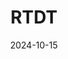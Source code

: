 ---  
layout: startup_page  
title: "RTDT"  
id: "rtdt.ai"  
permalink: "/rtdtrtdt.ai10152024/"  
website: "https://rtdt.ai/"  
funding_round: ""  
funding_amount: "CHF150K"  
investors: "Venture Kick"  
about: "RTDT provides a hardware-software solution, Aerosense, that gathers aerodynamic, acoustic, and structural data from turbine blades to improve wind turbine performance. This data is analyzed using advanced methods to provide comprehensive assessments, enabling better control, design, and maintenance. The ultimate goal is to boost the performance and profitability of wind turbines."  
markets: "Renewable Energy, Wind Energy, Sensors, Test and Measurement"  
hq: "Zurich, Zurich, Switzerland"  
founded_year: "2022"  
linkedin: "https://www.linkedin.com/company/rtdt-laboratories-ag/?viewAsMember=true"  
twitter: ""  
instagram: ""  
facebook: ""  
crunchbase: "https://www.crunchbase.com/organization/rtdt-laboratories"  
pitchbook: ""  

date_display: "15-Oct-2024"  
date: "2024-10-15"

# SEO Optimization  
meta_title: "RTDT -  Funding (CHF150K)"  
meta_description: "RTDT, RTDT provides a hardware-software solution, Aerosense, that gathers aerodynamic, acoustic, and structural data from turbine blades to improve wind tur..."  
meta_keywords: "RTDT, Renewable Energy, Wind Energy, Sensors, Test and Measurement,  funding"  
canonical_url: "https://startup.projectstartups.com/rtdtrtdt.ai10152024/"  
---